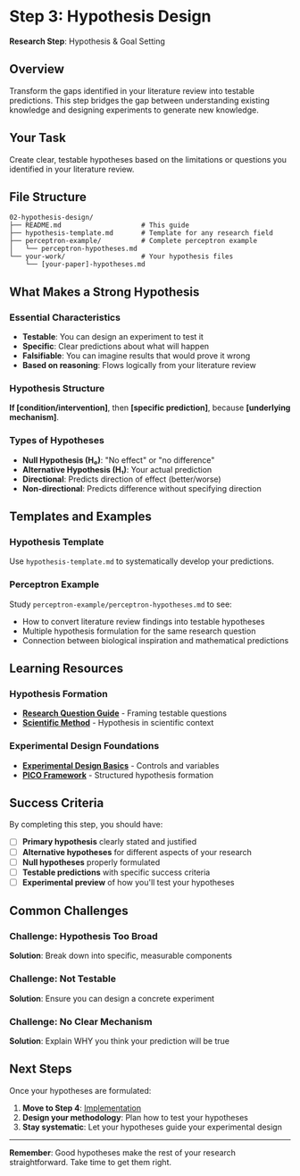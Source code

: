 # Step 3: Hypothesis Design

**Research Step**: Hypothesis & Goal Setting

## Overview

Transform the gaps identified in your literature review into testable predictions. This step bridges the gap between understanding existing knowledge and designing experiments to generate new knowledge.

## Your Task

Create clear, testable hypotheses based on the limitations or questions you identified in your literature review.

## File Structure

```
02-hypothesis-design/
├── README.md                    # This guide
├── hypothesis-template.md       # Template for any research field
├── perceptron-example/          # Complete perceptron example
│   └── perceptron-hypotheses.md
└── your-work/                   # Your hypothesis files
    └── [your-paper]-hypotheses.md
```

## What Makes a Strong Hypothesis

### Essential Characteristics
- **Testable**: You can design an experiment to test it
- **Specific**: Clear predictions about what will happen
- **Falsifiable**: You can imagine results that would prove it wrong
- **Based on reasoning**: Flows logically from your literature review

### Hypothesis Structure
**If [condition/intervention]**, then **[specific prediction]**, because **[underlying mechanism]**.

### Types of Hypotheses
- **Null Hypothesis (H₀)**: "No effect" or "no difference"
- **Alternative Hypothesis (H₁)**: Your actual prediction
- **Directional**: Predicts direction of effect (better/worse)
- **Non-directional**: Predicts difference without specifying direction

## Templates and Examples

### Hypothesis Template
Use `hypothesis-template.md` to systematically develop your predictions.

### Perceptron Example
Study `perceptron-example/perceptron-hypotheses.md` to see:
- How to convert literature review findings into testable hypotheses
- Multiple hypothesis formulation for the same research question
- Connection between biological inspiration and mathematical predictions

## Learning Resources

### Hypothesis Formation
- **[Research Question Guide](https://writingcenter.unc.edu/tips-and-tools/research-questions/)** - Framing testable questions
- **[Scientific Method](https://www.khanacademy.org/science/biology/intro-to-biology/science-of-biology/a/the-science-of-biology)** - Hypothesis in scientific context

### Experimental Design Foundations
- **[Experimental Design Basics](https://www.khanacademy.org/math/statistics-probability/designing-studies)** - Controls and variables
- **[PICO Framework](https://guides.library.oregonstate.edu/c.php?g=286121&p=1906399)** - Structured hypothesis formation

## Success Criteria

By completing this step, you should have:
- [ ] **Primary hypothesis** clearly stated and justified
- [ ] **Alternative hypotheses** for different aspects of your research
- [ ] **Null hypotheses** properly formulated
- [ ] **Testable predictions** with specific success criteria
- [ ] **Experimental preview** of how you'll test your hypotheses

## Common Challenges

### Challenge: Hypothesis Too Broad
**Solution**: Break down into specific, measurable components

### Challenge: Not Testable
**Solution**: Ensure you can design a concrete experiment

### Challenge: No Clear Mechanism
**Solution**: Explain WHY you think your prediction will be true

## Next Steps

Once your hypotheses are formulated:
1. **Move to Step 4**: [Implementation](../03-implementation/)
2. **Design your methodology**: Plan how to test your hypotheses
3. **Stay systematic**: Let your hypotheses guide your experimental design

---

**Remember**: Good hypotheses make the rest of your research straightforward. Take time to get them right.
